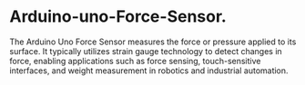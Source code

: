 # Arduino-uno-Force-Sensor.
The Arduino Uno Force Sensor measures the force or pressure applied to its surface. It typically utilizes strain gauge technology to detect changes in force, enabling applications such as force sensing, touch-sensitive interfaces, and weight measurement in robotics and industrial automation.
